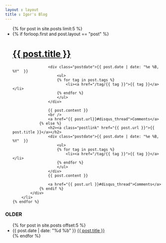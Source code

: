```yaml
---
layout : layout
title : Igor's Blog
---
```


<ul class="posts">
    {% for post in site.posts  limit:5 %}
		<li>
			<div class="idea">
				{% if forloop.first and post.layout == "post" %}
					<h1><a href="{{ post.url }}">{{ post.title }}</a></h1>
					
					<div class="postdate">{{ post.date | date: "%e %B, %Y"  }}
						<ul>
						{% for tag in post.tags %}
							<li><a href="/tag/{{ tag }}">{{ tag }}</a></li>
						{% endfor %}
						</ul>
					</div>
					
					{{ post.content }}
					<br />
					<a href="{{ post.url}}#disqus_thread">Comments</a>
				{% else %}
					<h2><a class="postlink" href="{{ post.url }}">{{ post.title }}</a></h2>
					<div class="postdate">{{ post.date | date: "%e %B, %Y"  }}
						<ul>
						{% for tag in post.tags %}
							<li><a href="/tag/{{ tag }}">{{ tag }}</a></li>
						{% endfor %}
						</ul>
					</div>
					{{ post.content }}
					
					<a href="{{ post.url }}#disqus_thread">Comments</a>
				{% endif %}
			</div>
		</li>
    {% endfor %}
</ul>

<h3>OLDER</h3>
<ul class="postArchive">
{% for post in site.posts offset:5 %}
	<li>
		<span class="olderpostdate"> {{ post.date | date: "%d %b"  }} </span> <a class="postlink" href="{{ post.url }}">{{ post.title }}</a>
	</li>
{% endfor %}
</ul>

<script type="text/javascript">
//<![CDATA[
(function() {
    var links = document.getElementsByTagName('a');
    var query = '?';
    for(var i = 0; i < links.length; i++) {
    if(links[i].href.indexOf('#disqus_thread') >= 0) {
        query += 'url' + i + '=' + encodeURIComponent(links[i].href) + '&';
    }
    }
    document.write('<script charset="utf-8" type="text/javascript" src="http://disqus.com/forums/DISQUS_NAME/get_num_replies.js' + query + '"></' + 'script>');
})();
//]]>
</script>
